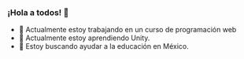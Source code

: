 ### ¡Hola a todos! 👋
- 🔭 Actualmente estoy trabajando en un curso de programación web
- 🌱 Actualmente estoy aprendiendo Unity.
- 🤔 Estoy buscando ayudar a la educación en México.

